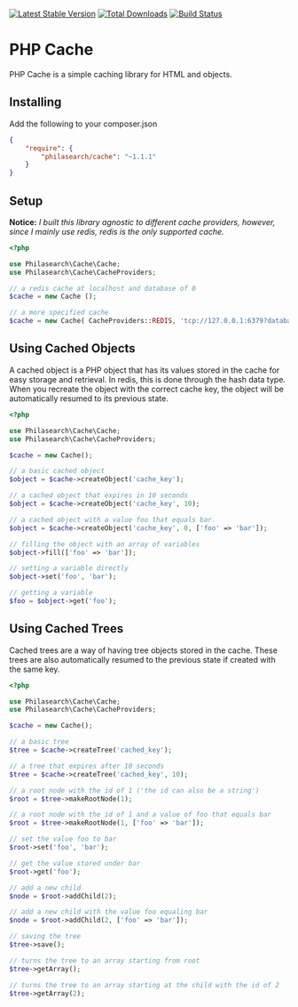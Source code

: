 [![Latest Stable Version](https://poser.pugx.org/philasearch/cache/version.svg)](https://packagist.org/packages/philasearch/cache)
[![Total Downloads](https://poser.pugx.org/philasearch/cache/downloads.svg)](https://packagist.org/packages/philasearch/cache)
[![Build Status](https://travis-ci.org/philasearch/php-cache.png?branch=master)](https://travis-ci.org/philasearch/php-cache)

# PHP Cache

PHP Cache is a simple caching library for HTML and objects.

## Installing

Add the following to your composer.json

```json
{
    "require": {
        "philasearch/cache": "~1.1.1"
    }
}
```

## Setup

**Notice:** *I built this library agnostic to different cache providers, however, since I mainly use redis, redis is the only supported cache.*

```php
<?php

use Philasearch\Cache\Cache;
use Philasearch\Cache\CacheProviders;

// a redis cache at localhost and database of 0
$cache = new Cache ();

// a more specified cache
$cache = new Cache( CacheProviders::REDIS, 'tcp://127.0.0.1:6379?database=0');
```

## Using Cached Objects

A cached object is a PHP object that has its values stored in the cache for easy storage and retrieval. In redis, this
is done through the hash data type. When you recreate the object with the correct cache key, the object will be automatically
resumed to its previous state.

```php
<?php

use Philasearch\Cache\Cache;
use Philasearch\Cache\CacheProviders;

$cache = new Cache();

// a basic cached object
$object = $cache->createObject('cache_key'); 

// a cached object that expires in 10 seconds
$object = $cache->createObject('cache_key', 10);

// a cached object with a value foo that equals bar.
$object = $cache->createObject('cache_key', 0, ['foo' => 'bar']);

// filling the object with an array of variables
$object->fill(['foo' => 'bar']);

// setting a variable directly
$object->set('foo', 'bar');

// getting a variable
$foo = $object->get('foo');
```

## Using Cached Trees

Cached trees are a way of having tree objects stored in the cache. These trees are also automatically resumed to the 
previous state if created with the same key.

```php
<?php

use Philasearch\Cache\Cache;
use Philasearch\Cache\CacheProviders;

$cache = new Cache();

// a basic tree
$tree = $cache->createTree('cached_key');

// a tree that expires after 10 seconds
$tree = $cache->createTree('cached_key', 10);

// a root node with the id of 1 ('the id can also be a string')
$root = $tree->makeRootNode(1);

// a root node with the id of 1 and a value of foo that equals bar
$root = $tree->makeRootNode(1, ['foo' => 'bar']);

// set the value foo to bar
$root->set('foo', 'bar');

// get the value stored under bar
$root->get('foo');

// add a new child
$node = $root->addChild(2);

// add a new child with the value foo equaling bar
$node = $root->addChild(2, ['foo' => 'bar']);

// saving the tree
$tree->save();

// turns the tree to an array starting from root
$tree->getArray();

// turns the tree to an array starting at the child with the id of 2
$tree->getArray(2);
```

